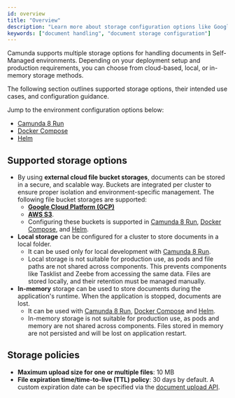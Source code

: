 ```yaml
---
id: overview
title: "Overview"
description: "Learn more about storage configuration options like Google Cloud Platform, AWS S3, local folders, and in-memory."
keywords: ["document handling", "document storage configuration"]
---
```


Camunda supports multiple storage options for handling documents in Self-Managed environments. Depending on your deployment setup and production requirements, you can choose from cloud-based, local, or in-memory storage methods.

The following section outlines supported storage options, their intended use cases, and configuration guidance.

Jump to the environment configuration options below:

- [Camunda 8 Run](/self-managed/concepts/document-handling/configuration/camunda-8-run.md)
- [Docker Compose](/self-managed/concepts/document-handling/configuration/docker.md)
- [Helm](/self-managed/concepts/document-handling/configuration/helm.md)

## Supported storage options

- By using **external cloud file bucket storages**, documents can be stored in a secure, and scalable way. Buckets are integrated per cluster to ensure proper isolation and environment-specific management. The following file bucket storages are supported:
  - [**Google Cloud Platform (GCP)**](https://cloud.google.com/storage)
  - [**AWS S3**](https://aws.amazon.com/s3/).
  - Configuring these buckets is supported in [Camunda 8 Run](/self-managed/setup/deploy/local/c8run.md), [Docker Compose](/self-managed/setup/deploy/other/docker.md), and [Helm](/self-managed/setup/install.md).
- **Local storage** can be configured for a cluster to store documents in a local folder.
  - It can be used only for local development with [Camunda 8 Run](/self-managed/setup/deploy/local/c8run.md).
  - Local storage is not suitable for production use, as pods and file paths are not shared across components. This prevents components like Tasklist and Zeebe from accessing the same data. Files are stored locally, and their retention must be managed manually.
- **In-memory** storage can be used to store documents during the application's runtime. When the application is stopped, documents are lost.
  - It can be used with [Camunda 8 Run](/self-managed/setup/deploy/local/c8run.md), [Docker Compose](/self-managed/setup/deploy/other/docker.md) and [Helm](/self-managed/setup/install.md).
  - In-memory storage is not suitable for production use, as pods and memory are not shared across components. Files stored in memory are not persisted and will be lost on application restart.

## Storage policies

- **Maximum upload size for one or multiple files**: 10 MB
- **File expiration time/time-to-live (TTL) policy**: 30 days by default. A custom expiration date can be specified via the [document upload API](/apis-tools/camunda-api-rest/specifications/create-document.api.mdx).
